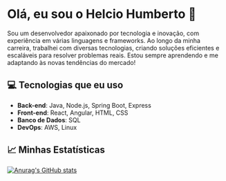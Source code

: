 # Olá, eu sou o Helcio Humberto 👋

Sou um desenvolvedor apaixonado por tecnologia e inovação, com experiência em várias linguagens e frameworks. Ao longo da minha carreira, trabalhei com diversas tecnologias, criando soluções eficientes e escaláveis para resolver problemas reais. Estou sempre aprendendo e me adaptando às novas tendências do mercado!

## 💻 Tecnologias que eu uso

- **Back-end**: Java, Node.js, Spring Boot, Express
- **Front-end**: React, Angular, HTML, CSS
- **Banco de Dados**: SQL
- **DevOps**: AWS, Linux

## 📈 Minhas Estatísticas

[![Anurag's GitHub stats](https://github-readme-stats.vercel.app/api?username=helciohumberto&show_icons=true&hide=prs&count_private=true)](https://github.com/helciohumberto)

